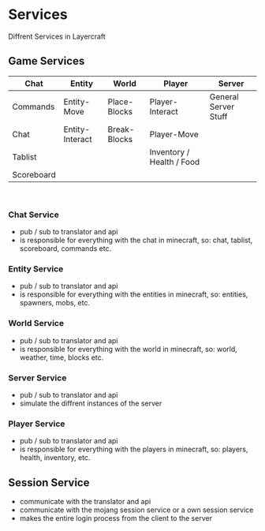 # Services
Diffrent Services in Layercraft

## Game Services

| Chat       | Entity          | World        | Player                    | Server               |
|------------|-----------------|--------------|---------------------------|----------------------|
| Commands   | Entity-Move     | Place-Blocks | Player-Interact           | General Server Stuff |
| Chat       | Entity-Interact | Break-Blocks | Player-Move               |                      |
| Tablist    |                 |              | Inventory / Health / Food |                      |
| Scoreboard |                 |              |                           |                      |

<br>

### Chat Service
+ pub / sub to translator and api
+ is responsible for everything with the chat in minecraft, so: chat, tablist, scoreboard, commands etc.

### Entity Service
+ pub / sub to translator and api
+ is responsible for everything with the entities in minecraft, so: entities, spawners, mobs, etc.

### World Service
+ pub / sub to translator and api
+ is responsible for everything with the world in minecraft, so: world, weather, time, blocks etc.

### Server Service
+ pub / sub to translator and api
+ simulate the diffrent instances of the server

### Player Service
+ pub / sub to translator and api
+ is responsible for everything with the players in minecraft, so: players, health, inventory, etc.

## Session Service
+ communicate with the translator and api
+ communicate with the mojang session service or a own session service
+ makes the entire login process from the client to the server
